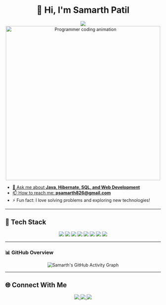 <!-- Header -->
<h1 align="center">👋 Hi, I'm Samarth Patil</h1>

<!-- Typing Animation -->
<p align="center">
  <a href="https://github.com/samarthpatil">
    <img src="https://readme-typing-svg.herokuapp.com?size=24&duration=4000&color=FF5733&center=true&vCenter=true&width=500&lines=Aspiring+Full+Stack+Java+Developer;Java+%7C+JDBC+%7C+Hibernate+(JPA);MySQL+%7C+Oracle+%7C+PostgreSQL;HTML+%7C+CSS;Passionate+About+Clean+Code/>
  </a>
</p>

---

<p align="center">
  <img src="https://media.giphy.com/media/qgQUggAC3Pfv687qPC/giphy.gif" alt="Programmer coding animation" width="500"/>
</p>


- 💬 Ask me about **Java, Hibernate, SQL, and Web Development**
- 📫 How to reach me: **psamarth826@gmail.com**
- ⚡ Fun fact: I love solving problems and exploring new technologies!

---

## 🧰 Tech Stack
<p align="center">
  <img src="https://img.shields.io/badge/Java-orange?style=for-the-badge&logo=java&logoColor=white"/>
  <img src="https://img.shields.io/badge/JDBC-blue?style=for-the-badge"/>
  <img src="https://img.shields.io/badge/Hibernate-black?style=for-the-badge&logo=hibernate&logoColor=white"/>
  <img src="https://img.shields.io/badge/MySQL-teal?style=for-the-badge&logo=mysql&logoColor=white"/>
  <img src="https://img.shields.io/badge/Oracle-red?style=for-the-badge&logo=oracle&logoColor=white"/>
  <img src="https://img.shields.io/badge/PostgreSQL-336791?style=for-the-badge&logo=postgresql&logoColor=white"/>
  <img src="https://img.shields.io/badge/HTML5-E34F26?style=for-the-badge&logo=html5&logoColor=white"/>
  <img src="https://img.shields.io/badge/CSS3-1572B6?style=for-the-badge&logo=css3&logoColor=white"/>
</p>

---

### 📊 GitHub Overview

<p align="center">
  <img src="https://github-readme-activity-graph.vercel.app/graph?username=samarthpatil826&theme=github-dark&hide_border=true&area=true" alt="Samarth's GitHub Activity Graph" />
</p>


---

## 🌐 Connect With Me
<p align="center">
  <a href="https://www.linkedin.com/in/samarth-patil-4a6946279?utm_source=share&utm_campaign=share_via&utm_content=profile&utm_medium=android_app">
    <img src="https://img.shields.io/badge/LinkedIn-blue?style=for-the-badge&logo=linkedin"/>
  </a>
  <a href="mailto:psamarth826@gmail.com">
    <img src="https://img.shields.io/badge/Email-white?style=for-the-badge&logo=gmail"/>
  </a>
  <a href="https://www.hackerrank.com/profile/psamarth826">
    <img src="https://img.shields.io/badge/HackerRank-00EA64?style=for-the-badge&logo=hackerrank&logoColor=white" /></a>
</p>
